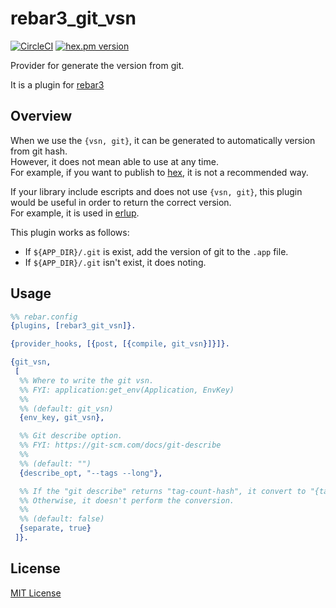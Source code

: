 rebar3_git_vsn
======
[![CircleCI](https://circleci.com/gh/soranoba/rebar3_git_vsn/tree/master.svg?style=svg)](https://circleci.com/gh/soranoba/rebar3_git_vsn/tree/master)
[![hex.pm version](https://img.shields.io/hexpm/v/rebar3_git_vsn.svg)](https://hex.pm/packages/rebar3_git_vsn)

Provider for generate the version from git.

It is a plugin for [rebar3](https://github.com/erlang/rebar3)

## Overview
When we use the `{vsn, git}`, it can be generated to automatically version from git hash.  
However, it does not mean able to use at any time.  
For example, if you want to publish to [hex](https://hex.pm), it is not a recommended way.

If your library include escripts and does not use `{vsn, git}`, this plugin would be useful in order to return the correct version.  
For example, it is used in [erlup](https://github.com/soranoba/erlup).

This plugin works as follows:

- If `${APP_DIR}/.git` is exist, add the version of git to the `.app` file.
- If `${APP_DIR}/.git` isn't exist, it does noting.

## Usage

```erlang
%% rebar.config
{plugins, [rebar3_git_vsn]}.

{provider_hooks, [{post, [{compile, git_vsn}]}]}.

{git_vsn,
 [
  %% Where to write the git vsn.
  %% FYI: application:get_env(Application, EnvKey)
  %%
  %% (default: git_vsn)
  {env_key, git_vsn},

  %% Git describe option.
  %% FYI: https://git-scm.com/docs/git-describe
  %%
  %% (default: "")
  {describe_opt, "--tags --long"},

  %% If the "git describe" returns "tag-count-hash", it convert to "{tag, count, hash}".
  %% Otherwise, it doesn't perform the conversion.
  %%
  %% (default: false)
  {separate, true}
 ]}.
```

## License
[MIT License](LICENSE)
